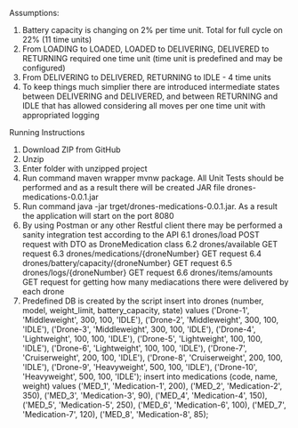 Assumptions:
1. Battery capacity is changing on 2% per time unit. Total for full cycle on 22% (11 time units)
2. From LOADING to LOADED, LOADED to DELIVERING, DELIVERED to RETURNING required one time unit (time unit is predefined and may be configured)
3. From DELIVERING to DELIVERED, RETURNING to IDLE - 4 time units
4. To keep things much simplier there are introduced intermediate states between DELIVERING and DELIVERED, and between RETURNING and IDLE that has allowed considering all moves per one time unit with appropriated logging

Running Instructions
1. Download ZIP from GitHub
2. Unzip
3. Enter folder with unzipped project
4. Run command maven wrapper mvnw package. All Unit Tests should be performed and as a result there will be created JAR file drones-medications-0.0.1.jar
5. Run command java -jar trget/drones-medications-0.0.1.jar. As a result the application will start on the port 8080
6. By using Postman or any other Restful client there may be performed a sanity integration test according to the API
   6.1 drones/load POST request with DTO as DroneMedication class
   6.2 drones/available GET request
   6.3 drones/medications/{droneNumber} GET request
   6.4 drones/battery/capacity/{droneNumber} GET request
   6.5 drones/logs/{droneNumber} GET request
   6.6 drones/items/amounts GET request for getting how many mediacations there were delivered by each drone
7. Predefined DB is created by the script
   insert into drones (number, model, weight_limit, battery_capacity, state) 
	values
		('Drone-1', 'Middleweight', 300, 100, 'IDLE'),
		('Drone-2', 'Middleweight', 300, 100, 'IDLE'),
		('Drone-3', 'Middleweight', 300, 100, 'IDLE'),
		('Drone-4', 'Lightweight', 100, 100, 'IDLE'),
		('Drone-5', 'Lightweight', 100, 100, 'IDLE'),
		('Drone-6', 'Lightweight', 100, 100, 'IDLE'),
		('Drone-7', 'Cruiserweight', 200, 100, 'IDLE'),
		('Drone-8', 'Cruiserweight', 200, 100, 'IDLE'),
		('Drone-9', 'Heavyweight', 500, 100, 'IDLE'),
		('Drone-10', 'Heavyweight', 500, 100, 'IDLE');
insert into medications (code, name, weight)
	values 
		('MED_1', 'Medication-1', 200),
		('MED_2', 'Medication-2', 350),
		('MED_3', 'Medication-3', 90),
		('MED_4', 'Medication-4', 150),
		('MED_5', 'Medication-5', 250),
		('MED_6', 'Medication-6', 100),
		('MED_7', 'Medication-7', 120),
		('MED_8', 'Medication-8', 85);		
		

